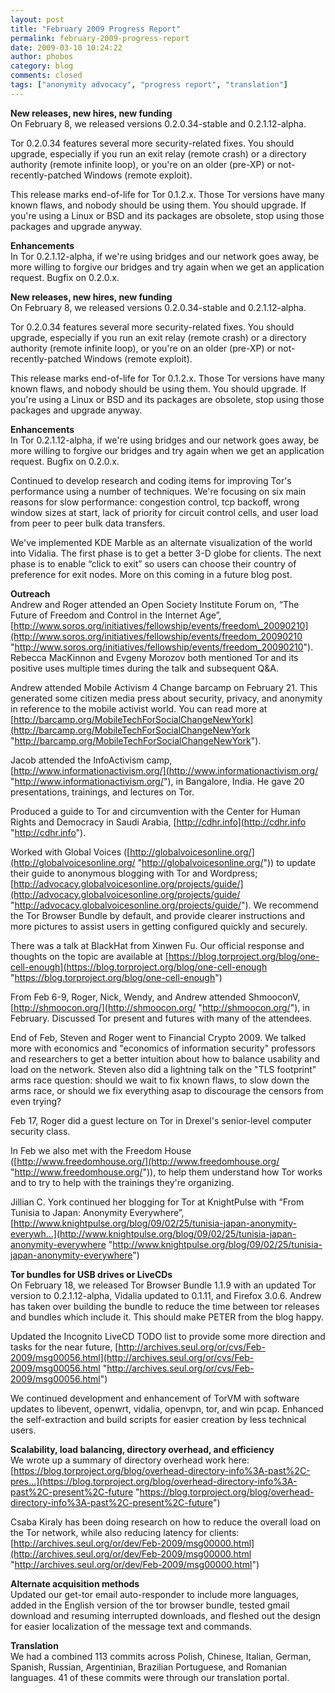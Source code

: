 ```yaml
---
layout: post
title: "February 2009 Progress Report"
permalink: february-2009-progress-report
date: 2009-03-10 10:24:22
author: phobos
category: blog
comments: closed
tags: ["anonymity advocacy", "progress report", "translation"]
---
```


**New releases, new hires, new funding**  
 On February 8, we released versions 0.2.0.34-stable and 0.2.1.12-alpha.

Tor 0.2.0.34 features several more security-related fixes. You should upgrade, especially if you run an exit relay (remote crash) or a directory authority (remote infinite loop), or you're on an older (pre-XP) or not-recently-patched Windows (remote exploit).

This release marks end-of-life for Tor 0.1.2.x. Those Tor versions have many known flaws, and nobody should be using them. You should upgrade. If you're using a Linux or BSD and its packages are obsolete, stop using those packages and upgrade anyway.

**Enhancements**  
 In Tor 0.2.1.12-alpha, if we're using bridges and our network goes away, be more willing to forgive our bridges and try again when we get an application request. Bugfix on 0.2.0.x.

<!-- more -->

**New releases, new hires, new funding**  
 On February 8, we released versions 0.2.0.34-stable and 0.2.1.12-alpha.

Tor 0.2.0.34 features several more security-related fixes. You should upgrade, especially if you run an exit relay (remote crash) or a directory authority (remote infinite loop), or you're on an older (pre-XP) or not-recently-patched Windows (remote exploit).

This release marks end-of-life for Tor 0.1.2.x. Those Tor versions have many known flaws, and nobody should be using them. You should upgrade. If you're using a Linux or BSD and its packages are obsolete, stop using those packages and upgrade anyway.

**Enhancements**  
 In Tor 0.2.1.12-alpha, if we're using bridges and our network goes away, be more willing to forgive our bridges and try again when we get an application request. Bugfix on 0.2.0.x.

Continued to develop research and coding items for improving Tor's performance using a number of techniques. We're focusing on six main reasons for slow performance: congestion control, tcp backoff, wrong window sizes at start, lack of priority for circuit control cells, and user load from peer to peer bulk data transfers.

We've implemented KDE Marble as an alternate visualization of the world into Vidalia. The first phase is to get a better 3-D globe for clients. The next phase is to enable “click to exit” so users can choose their country of preference for exit nodes. More on this coming in a future blog post.

**Outreach**  
 Andrew and Roger attended an Open Society Institute Forum on, “The Future of Freedom and Control in the Internet Age”, [http://www.soros.org/initiatives/fellowship/events/freedom\_20090210](http://www.soros.org/initiatives/fellowship/events/freedom_20090210 "http://www.soros.org/initiatives/fellowship/events/freedom_20090210"). Rebecca MacKinnon and Evgeny Morozov both mentioned Tor and its positive uses multiple times during the talk and subsequent Q&A.

Andrew attended Mobile Activism 4 Change barcamp on February 21. This generated some citizen media press about security, privacy, and anonymity in reference to the mobile activist world. You can read more at [http://barcamp.org/MobileTechForSocialChangeNewYork](http://barcamp.org/MobileTechForSocialChangeNewYork "http://barcamp.org/MobileTechForSocialChangeNewYork").

Jacob attended the InfoActivism camp, [http://www.informationactivism.org/](http://www.informationactivism.org/ "http://www.informationactivism.org/"), in Bangalore, India. He gave 20 presentations, trainings, and lectures on Tor.

Produced a guide to Tor and circumvention with the Center for Human Rights and Democracy in Saudi Arabia, [http://cdhr.info](http://cdhr.info "http://cdhr.info").

Worked with Global Voices ([http://globalvoicesonline.org/](http://globalvoicesonline.org/ "http://globalvoicesonline.org/")) to update their guide to anonymous blogging with Tor and Wordpress; [http://advocacy.globalvoicesonline.org/projects/guide/](http://advocacy.globalvoicesonline.org/projects/guide/ "http://advocacy.globalvoicesonline.org/projects/guide/"). We recommend the Tor Browser Bundle by default, and provide clearer instructions and more pictures to assist users in getting configured quickly and securely.

There was a talk at BlackHat from Xinwen Fu. Our official response and thoughts on the topic are available at [https://blog.torproject.org/blog/one-cell-enough](https://blog.torproject.org/blog/one-cell-enough "https://blog.torproject.org/blog/one-cell-enough")

From Feb 6-9, Roger, Nick, Wendy, and Andrew attended ShmooconV, [http://shmoocon.org/](http://shmoocon.org/ "http://shmoocon.org/"), in February. Discussed Tor present and futures with many of the attendees.

End of Feb, Steven and Roger went to Financial Crypto 2009. We talked more with economics and "economics of information security" professors and researchers to get a better intuition about how to balance usability and load on the network. Steven also did a lightning talk on the "TLS footprint" arms race question: should we wait to fix known flaws, to slow down the arms race, or should we fix everything asap to discourage the censors from even trying?

Feb 17, Roger did a guest lecture on Tor in Drexel's senior-level computer  
 security class.

In Feb we also met with the Freedom House ([http://www.freedomhouse.org/](http://www.freedomhouse.org/ "http://www.freedomhouse.org/")), to help them understand how Tor works and to try to help with the trainings they're organizing.

Jillian C. York continued her blogging for Tor at KnightPulse with “From Tunisia to Japan: Anonymity Everywhere”, [http://www.knightpulse.org/blog/09/02/25/tunisia-japan-anonymity-everywh...](http://www.knightpulse.org/blog/09/02/25/tunisia-japan-anonymity-everywhere "http://www.knightpulse.org/blog/09/02/25/tunisia-japan-anonymity-everywhere")

**Tor bundles for USB drives or LiveCDs**  
 On February 18, we released Tor Browser Bundle 1.1.9 with an updated Tor version to 0.2.1.12-alpha, Vidalia updated to 0.1.11, and Firefox 3.0.6. Andrew has taken over building the bundle to reduce the time between tor releases and bundles which include it. This should make PETER from the blog happy.

Updated the Incognito LiveCD TODO list to provide some more direction and tasks for the near future, [http://archives.seul.org/or/cvs/Feb-2009/msg00056.html](http://archives.seul.org/or/cvs/Feb-2009/msg00056.html "http://archives.seul.org/or/cvs/Feb-2009/msg00056.html")

We continued development and enhancement of TorVM with software updates to libevent, openwrt, vidalia, openvpn, tor, and win pcap. Enhanced the self-extraction and build scripts for easier creation by less technical users.

**Scalability, load balancing, directory overhead, and efficiency**  
 We wrote up a summary of directory overhead work here:  
 [https://blog.torproject.org/blog/overhead-directory-info%3A-past%2C-pres...](https://blog.torproject.org/blog/overhead-directory-info%3A-past%2C-present%2C-future "https://blog.torproject.org/blog/overhead-directory-info%3A-past%2C-present%2C-future")

Csaba Kiraly has been doing research on how to reduce the overall load on the Tor network, while also reducing latency for clients: [http://archives.seul.org/or/dev/Feb-2009/msg00000.html](http://archives.seul.org/or/dev/Feb-2009/msg00000.html "http://archives.seul.org/or/dev/Feb-2009/msg00000.html")

**Alternate acquisition methods**  
 Updated our get-tor email auto-responder to include more languages, added in the English version of the tor browser bundle, tested gmail download and resuming interrupted downloads, and fleshed out the design for easier localization of the message text and commands.

**Translation**  
 We had a combined 113 commits across Polish, Chinese, Italian, German, Spanish, Russian, Argentinian, Brazilian Portuguese, and Romanian languages. 41 of these commits were through our translation portal.
